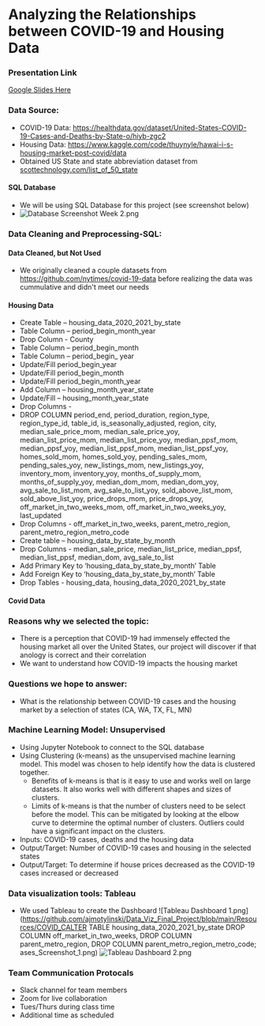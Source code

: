 # Analyzing the Relationships between COVID-19 and Housing Data

### Presentation Link
[Google Slides Here](https://docs.google.com/presentation/d/1bv3LSd37Qxwq-3BTp1zodWL7fH8tMsefu9D7WUe0sQY/edit?usp=sharing)

### Data Source:
- COVID-19 Data: https://healthdata.gov/dataset/United-States-COVID-19-Cases-and-Deaths-by-State-o/hiyb-zgc2
- Housing Data: https://www.kaggle.com/code/thuynyle/hawai-i-s-housing-market-post-covid/data
- Obtained US State and state abbreviation dataset from [scottechnology.com/list_of_50_state](https://scottontechnology.com/alphabetical-50-us-states-abbreviations-list/)


#### SQL Database
- We will be using SQL Database for this project (see screenshot below)
- ![Database Screenshot Week 2.png](https://github.com/ajmotylinski/Data_Viz_Final_Project/blob/main/Resources/COVID_%26_HOUSING_DATABASE.png)

### Data Cleaning and Preprocessing-SQL: 
#### Data Cleaned, but Not Used
-  We originally cleaned a couple datasets from https://github.com/nytimes/covid-19-data before realizing the data was cummulative and didn't meet our needs
#### Housing Data
- Create Table – housing_data_2020_2021_by_state
- Table Column – period_begin_month_year
- Drop Column - County
- Table Column – period_begin_month
- Table Column – period_begin_ year
- Update/Fill period_begin_year
- Update/Fill period_begin_month
- Update/Fill period_begin_month_year
- Add Column – housing_month_year_state
- Update/Fill – housing_month_year_state
- Drop Columns - 
- DROP COLUMN	period_end, period_duration, region_type, region_type_id, table_id, is_seasonally_adjusted, region, city, median_sale_price_mom, median_sale_price_yoy, median_list_price_mom, median_list_price_yoy, median_ppsf_mom, median_ppsf_yoy,	median_list_ppsf_mom, median_list_ppsf_yoy, homes_sold_mom, homes_sold_yoy, pending_sales_mom, pending_sales_yoy, new_listings_mom, new_listings_yoy, inventory_mom, inventory_yoy, months_of_supply_mom, months_of_supply_yoy,	median_dom_mom,	median_dom_yoy, avg_sale_to_list_mom, avg_sale_to_list_yoy, sold_above_list_mom, sold_above_list_yoy, price_drops_mom,	price_drops_yoy, off_market_in_two_weeks_mom, off_market_in_two_weeks_yoy, last_updated
- Drop Columns - off_market_in_two_weeks, parent_metro_region,	parent_metro_region_metro_code
- Create table – housing_data_by_state_by_month
- Drop Columns - median_sale_price, median_list_price, median_ppsf,	median_list_ppsf,	median_dom,	avg_sale_to_list
- Add Primary Key to ‘housing_data_by_state_by_month’ Table
- Add Foreign Key to ‘housing_data_by_state_by_month’ Table
- Drop Tables - housing_data, housing_data_2020_2021_by_state





#### Covid Data

### Reasons why we selected the topic:
 -  There is a perception that COVID-19 had immensely effected the housing market all over the United States, our project will discover if that anology is correct and their correlation
 -  We want to understand how COVID-19 impacts the housing market
 
### Questions we hope to answer:
- What is the relationship between COVID-19 cases and the housing market by a selection of states (CA, WA, TX, FL, MN) 

### Machine Learning Model: Unsupervised 
- Using Jupyter Notebook to connect to the SQL database
- Using Clustering (k-means) as the unsupervised machine learning model. This model was chosen to help identify how the data is clustered together. 
  - Benefits of k-means is that is it easy to use and works well on large datasets. It also works well with different shapes and sizes of clusters.
  - Limits of k-means is that the number of clusters need to be select before the model. This can be mitigated by looking at the elbow curve to determine the optimal number of clusters. Outliers could have a significant impact on the clusters.
- Inputs: COVID-19 cases, deaths and the housing data
- Output/Target: Number of COVID-19 cases and housing in the selected states
- Output/Target: To determine if house prices decreased as the COVID-19 cases increased or decreased

### Data visualization tools: Tableau
- We used Tableau to create the Dashboard
 ![Tableau Dashboard 1.png](https://github.com/ajmotylinski/Data_Viz_Final_Project/blob/main/Resources/COVID_CALTER TABLE housing_data_2020_2021_by_state 
DROP COLUMN	off_market_in_two_weeks,
DROP COLUMN parent_metro_region,
DROP COLUMN	parent_metro_region_metro_code;
ases_Screenshot_1.png)
 ![Tableau Dashboard 2.png](https://github.com/ajmotylinski/Data_Viz_Final_Project/blob/main/Resources/COVID_Case_Screenshot_2.png)


### Team Communication Protocals
- Slack channel for team members
- Zoom for live collaboration
- Tues/Thurs during class time
- Additional time as scheduled

